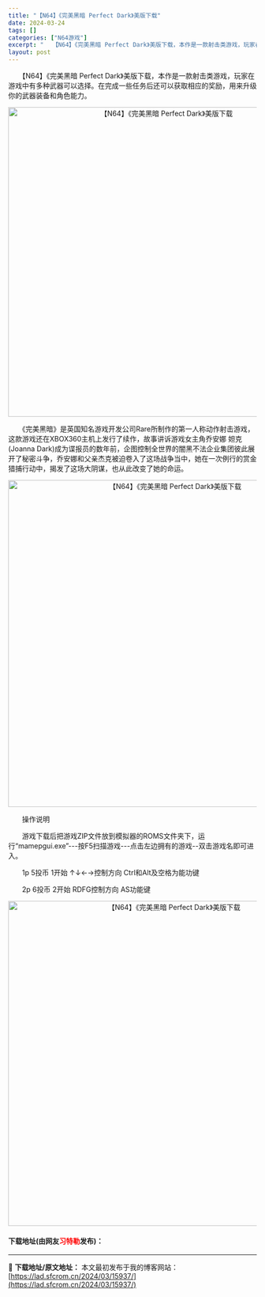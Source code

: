 ```yaml
---
title: "【N64】《完美黑暗 Perfect Dark》美版下载"
date: 2024-03-24
tags: []
categories: ["N64游戏"]
excerpt: "　　【N64】《完美黑暗 Perfect Dark》美版下载，本作是一款射击类游戏，玩家在游戏中有多种武器可以选择。在完成一些任务后还可以获取相应的奖励，用来升级你的武器装备和角色能力。 　　《完美黑暗》是英国知名游戏开发公司Rare所制作的第一人称动作射击游戏，这款游戏还在XBOX360主机上发行&hellip;"
layout: post
---
```


 <p>　　【N64】《完美黑暗 Perfect Dark》美版下载，本作是一款射击类游戏，玩家在游戏中有多种武器可以选择。在完成一些任务后还可以获取相应的奖励，用来升级你的武器装备和角色能力。</p> <p align="center"><img align="" border="0" src="https://lad.sfcrom.cn/wp-content/uploads/2024/03/20240324_660040fb2e7c5.png" width="626" alt="【N64】《完美黑暗 Perfect Dark》美版下载" /></p> <p>　　《完美黑暗》是英国知名游戏开发公司Rare所制作的第一人称动作射击游戏，这款游戏还在XBOX360主机上发行了续作，故事讲诉游戏女主角乔安娜 妲克(Joanna Dark)成为谍报员的数年前，企图控制全世界的闇黑不法企业集团彼此展开了秘密斗争，乔安娜和父亲杰克被迫卷入了这场战争当中，她在一次例行的赏金猎捕行动中，揭发了这场大阴谋，也从此改变了她的命运。</p> <p align="center"><img align="" border="0" src="https://lad.sfcrom.cn/wp-content/uploads/2024/03/20240324_660040fc9614b.png" width="661" alt="【N64】《完美黑暗 Perfect Dark》美版下载" /></p> <p>　　操作说明</p> <p>　　游戏下载后把游戏ZIP文件放到模拟器的ROMS文件夹下，运行&ldquo;mamepgui.exe&rdquo;---按F5扫描游戏---点击左边拥有的游戏--双击游戏名即可进入。</p> <p>　　1p 5投币 1开始 &uarr;&darr;&larr;&rarr;控制方向 Ctrl和Alt及空格为能功键</p> <p>　　2p 6投币 2开始 RDFG控制方向 AS功能键</p> <p align="center"><img align="" border="0" src="https://lad.sfcrom.cn/wp-content/uploads/2024/03/20240324_660040fdf147e.png" width="657" alt="【N64】《完美黑暗 Perfect Dark》美版下载" /></p> <p><h4>下载地址(由网友<font color="red">习特勒</font>发布)：</h4></p> 

---
📖 **下载地址/原文地址：** 本文最初发布于我的博客网站：[https://lad.sfcrom.cn/2024/03/15937/](https://lad.sfcrom.cn/2024/03/15937/)
